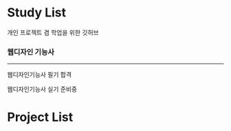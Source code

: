 # Study List
개인 프로젝트 겸 학업을 위한 깃허브

<h3>웹디자인 기능사</h3>
<hr>
<p>웹디자인기능사 필기 합격</p>
<p>웹디자인기능사 실기 준비중</p>


# Project List
